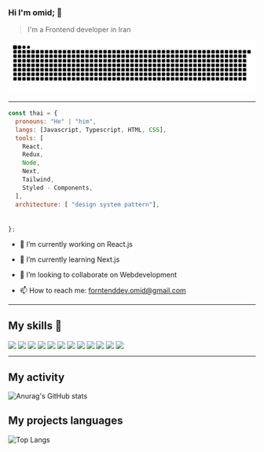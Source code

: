 ### Hi I'm omid; 👋
> I'm a Frontend developer in Iran
<img align="center" src="https://raw.githubusercontent.com/imrrobat/imrrobat/d1b244e170d2b75fdda3efd499eaaf163f7a617c/images/github-contribution-grid-snake.svg" />

---
```javascript
const thai = {
  pronouns: "He" | "him",
  langs: [Javascript, Typescript, HTML, CSS],
  tools: [
    React,
    Redux,
    Node,
    Next,
    Tailwind,
    Styled - Components,
  ],
  architecture: [ "design system pattern"],


};
```

- 🔭 I’m currently working on React.js

- 🌱 I’m currently learning Next.js

- 👯 I’m looking to collaborate on Webdevelopment


- 📫 How to reach me: forntenddev.omid@gmail.com

---
<h2>My skills 💪</h2>

<div display= 'flex'>
 <img align="center" width='80px' src="https://raw.githubusercontent.com/marwin1991/profile-technology-icons/refs/heads/main/icons/html.png" />
<img align="center" width='80px' src="https://raw.githubusercontent.com/marwin1991/profile-technology-icons/refs/heads/main/icons/css.png" />
<img align="center" width='80px' src="https://raw.githubusercontent.com/marwin1991/profile-technology-icons/refs/heads/main/icons/sass.png" />
<img align="center" width='80px' src="https://raw.githubusercontent.com/marwin1991/profile-technology-icons/refs/heads/main/icons/tailwind_css.png" />
<img align="center" width='80px' src="https://raw.githubusercontent.com/marwin1991/profile-technology-icons/refs/heads/main/icons/git.png" />
<img align="center" width='80px' src="https://raw.githubusercontent.com/marwin1991/profile-technology-icons/refs/heads/main/icons/javascript.png" />
<img align="center" width='80px' src="https://raw.githubusercontent.com/marwin1991/profile-technology-icons/refs/heads/main/icons/react.png" />
<img align="center" width='80px' src="https://raw.githubusercontent.com/marwin1991/profile-technology-icons/refs/heads/main/icons/typescript.png" />
<img align="center" width='80px' src="https://raw.githubusercontent.com/marwin1991/profile-technology-icons/refs/heads/main/icons/next_js.png" />
<img align="center" width='80px' src="https://raw.githubusercontent.com/marwin1991/profile-technology-icons/refs/heads/main/icons/redux.png" />
<img align="center" width='80px' src="https://raw.githubusercontent.com/marwin1991/profile-technology-icons/refs/heads/main/icons/node_js.png" />
<img align="center" width='80px' src="https://raw.githubusercontent.com/marwin1991/profile-technology-icons/refs/heads/main/icons/bootstrap.png" />
</div>


---
 ## My activity
![Anurag's GitHub stats](https://github-readme-stats.vercel.app/api?username=Omidfoladvand4&show_icons=true&theme=transparent) 
## My projects languages
![Top Langs](https://github-readme-stats.vercel.app/api/top-langs/?username=Omidfoladvand4&size_weight=0.5&count_weight=0.5)




